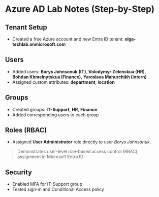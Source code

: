 # Azure AD Lab Notes (Step-by-Step)

## Tenant Setup
- Created a free Azure account and new Entra ID tenant: **olga-techlab.onmicrosoft.com**

## Users
- Added users: **Borys Johnsonuk (IT)**, **Volodymyr Zelenskua (HR)**, **Bohdan Khmelnytskua (Finance)**, **Yaroslava Mahurchikh (Intern)**
- Assigned custom attributes: **department**, **location**

## Groups
- Created groups: **IT-Support**, **HR**, **Finance**
- Added corresponding users to each group

## Roles (RBAC)

- Assigned **User Administrator** role directly to user *Borys Johnsonuk*.

> Demonstrates user-level role-based access control (RBAC) assignment in Microsoft Entra ID.



## Security
- Enabled MFA for IT-Support group
- Tested sign-in and Conditional Access policy
